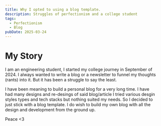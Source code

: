 ```yaml
---
title: Why I opted to using a blog template.
description: Struggles of perfectionism and a college student
tags:
  - Perfectionism
  - Blog
pubDate: 2025-03-24
---
```


# My Story
I am an engineering student, I started my college journey in September of 2024. I always wanted to write a blog or a newsletter to funnel my thoughts (rants) into it. But it has been a struggle to say the least.

I have been meaning to build a personal blog for a very long time. I have had many designs and re-desings of said blog/article I tried various desgin styles types and tech stacks but nothing suited my needs. So I decided to just stick with a blog template. I do wish to build my own blog with all the design and development from the ground up.

Peace <3